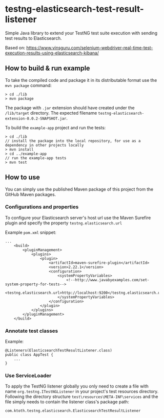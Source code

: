 # testng-elasticsearch-test-result-listener
Simple Java library to extend your TestNG test suite execution with sending test results to Elasticsearch. 

Based on: https://www.vinsguru.com/selenium-webdriver-real-time-test-execution-results-using-elasticsearch-kibana/

## How to build & run example
To take the compiled code and package it in its distributable format use the `mvn package` command:
```
> cd ./lib
> mvn package
```
The package with `.jar` extension should have created under the `/lib/target` directory.
The expected filename `testng-elasticsearch-extension-0.0.2-SNAPSHOT.jar`.

To build the `example-app` project and run the tests:
```
> cd ./lib
// install the package into the local repository, for use as a dependency in other projects locally
> mvn install
> cd ../example-app
// run the example-app tests 
> mvn test
```

## How to use

You can simply use the published Maven package of this project from the GitHub Maven packages. 

### Configurations and properties
To configure your Elasticsearch server's host url use the Maven Surefire plugin and specify the property `testng.elasticsearch.url`

Example `pom.xml` snippet:

```
...
    <build>
        <pluginManagement>
            <plugins>
                <plugin>
                    <artifactId>maven-surefire-plugin</artifactId>
                    <version>2.22.1</version>
                    <configuration>
                        <systemPropertyVariables>
                            <!--http://www.javabyexamples.com/set-system-property-for-tests-->
                            <testng.elasticsearch.url>http://localhost:9200</testng.elasticsearch.url>
                        </systemPropertyVariables>
                    </configuration>
                </plugin>
            </plugins>
        </pluginManagement>
    </build>
```
### Annotate test classes

Example:
```
@Listeners(ElasticsearchTestResultListener.class)
public class AppTest {
    ...
}
```
### Use ServiceLoader
To apply the TestNG listener globally you only need to create a file with name `org.testng.ITestNGListener` 
in your project's test resources directory. Following the directory structure `test\resources\META-INF\services`
and the file simply needs to contain the listener class's package path:

```
com.ktoth.testng.elasticsearch.ElasticsearchTestResultListener
```